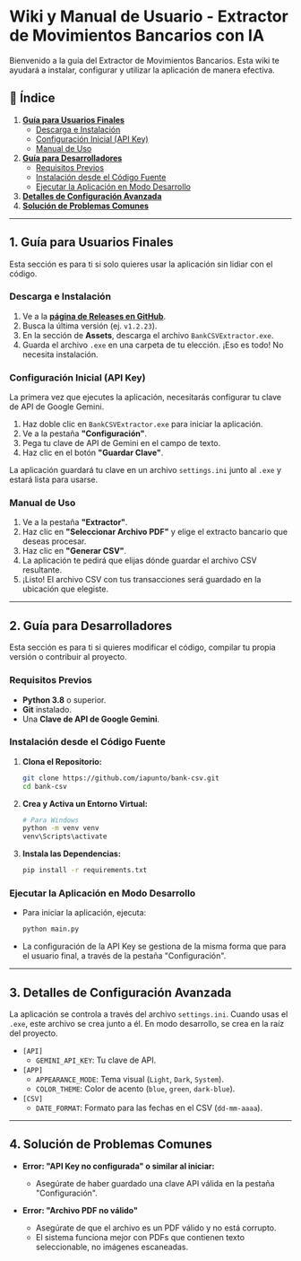 # Wiki y Manual de Usuario - Extractor de Movimientos Bancarios con IA

Bienvenido a la guía del Extractor de Movimientos Bancarios. Esta wiki te ayudará a instalar, configurar y utilizar la aplicación de manera efectiva.

## 📜 Índice

1.  [**Guía para Usuarios Finales**](#1-guía-para-usuarios-finales)
    -   [Descarga e Instalación](#descarga-e-instalación)
    -   [Configuración Inicial (API Key)](#configuración-inicial-api-key)
    -   [Manual de Uso](#manual-de-uso)
2.  [**Guía para Desarrolladores**](#2-guía-para-desarrolladores)
    -   [Requisitos Previos](#requisitos-previos)
    -   [Instalación desde el Código Fuente](#instalación-desde-el-ódigo-fuente)
    -   [Ejecutar la Aplicación en Modo Desarrollo](#ejecutar-la-aplicación-en-modo-desarrollo)
3.  [**Detalles de Configuración Avanzada**](#3-detalles-de-configuración-avanzada)
4.  [**Solución de Problemas Comunes**](#4-solución-de-problemas-comunes)

---

## 1. Guía para Usuarios Finales

Esta sección es para ti si solo quieres usar la aplicación sin lidiar con el código.

### Descarga e Instalación

1.  Ve a la [**página de Releases en GitHub**](https://github.com/iapunto/bank-csv/releases).
2.  Busca la última versión (ej. `v1.2.23`).
3.  En la sección de **Assets**, descarga el archivo `BankCSVExtractor.exe`.
4.  Guarda el archivo `.exe` en una carpeta de tu elección. ¡Eso es todo! No necesita instalación.

### Configuración Inicial (API Key)

La primera vez que ejecutes la aplicación, necesitarás configurar tu clave de API de Google Gemini.

1.  Haz doble clic en `BankCSVExtractor.exe` para iniciar la aplicación.
2.  Ve a la pestaña **"Configuración"**.
3.  Pega tu clave de API de Gemini en el campo de texto.
4.  Haz clic en el botón **"Guardar Clave"**.

La aplicación guardará tu clave en un archivo `settings.ini` junto al `.exe` y estará lista para usarse.

### Manual de Uso

1.  Ve a la pestaña **"Extractor"**.
2.  Haz clic en **"Seleccionar Archivo PDF"** y elige el extracto bancario que deseas procesar.
3.  Haz clic en **"Generar CSV"**.
4.  La aplicación te pedirá que elijas dónde guardar el archivo CSV resultante.
5.  ¡Listo! El archivo CSV con tus transacciones será guardado en la ubicación que elegiste.

---

## 2. Guía para Desarrolladores

Esta sección es para ti si quieres modificar el código, compilar tu propia versión o contribuir al proyecto.

### Requisitos Previos

-   **Python 3.8** o superior.
-   **Git** instalado.
-   Una **Clave de API de Google Gemini**.

### Instalación desde el Código Fuente

1.  **Clona el Repositorio:**
    ```bash
    git clone https://github.com/iapunto/bank-csv.git
    cd bank-csv
    ```

2.  **Crea y Activa un Entorno Virtual:**
    ```bash
    # Para Windows
    python -m venv venv
    venv\Scripts\activate
    ```

3.  **Instala las Dependencias:**
    ```bash
    pip install -r requirements.txt
    ```

### Ejecutar la Aplicación en Modo Desarrollo

-   Para iniciar la aplicación, ejecuta:
    ```bash
    python main.py
    ```
-   La configuración de la API Key se gestiona de la misma forma que para el usuario final, a través de la pestaña "Configuración".

---

## 3. Detalles de Configuración Avanzada

La aplicación se controla a través del archivo `settings.ini`. Cuando usas el `.exe`, este archivo se crea junto a él. En modo desarrollo, se crea en la raíz del proyecto.

-   `[API]`
    -   `GEMINI_API_KEY`: Tu clave de API.
-   `[APP]`
    -   `APPEARANCE_MODE`: Tema visual (`Light`, `Dark`, `System`).
    -   `COLOR_THEME`: Color de acento (`blue`, `green`, `dark-blue`).
-   `[CSV]`
    -   `DATE_FORMAT`: Formato para las fechas en el CSV (`dd-mm-aaaa`).

---

## 4. Solución de Problemas Comunes

-   **Error: "API Key no configurada" o similar al iniciar:**
    -   Asegúrate de haber guardado una clave API válida en la pestaña "Configuración".

-   **Error: "Archivo PDF no válido"**
    -   Asegúrate de que el archivo es un PDF válido y no está corrupto.
    -   El sistema funciona mejor con PDFs que contienen texto seleccionable, no imágenes escaneadas.